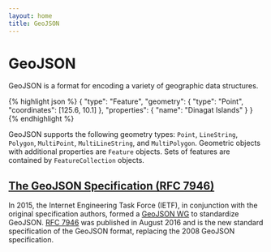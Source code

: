 ```yaml
---
layout: home
title: GeoJSON
---
```


# <span class="fkin">G</span>eo<span class="fkin">J</span>SON

GeoJSON is a format for encoding a variety of geographic data structures.

{% highlight json %}
{
  "type": "Feature",
  "geometry": {
    "type": "Point",
    "coordinates": [125.6, 10.1]
  },
  "properties": {
    "name": "Dinagat Islands"
  }
}
{% endhighlight %}

GeoJSON supports the following geometry types: `Point`, `LineString`,
`Polygon`, `MultiPoint`, `MultiLineString`, and `MultiPolygon`. Geometric
objects with additional properties are `Feature` objects. Sets of features are
contained by `FeatureCollection` objects.

## [The GeoJSON Specification (RFC 7946)](https://tools.ietf.org/html/rfc7946)

In 2015, the Internet Engineering Task Force (IETF), in conjunction with the
original specification authors, formed a [GeoJSON
WG](https://datatracker.ietf.org/wg/geojson/charter/) to standardize GeoJSON.
[RFC 7946](https://tools.ietf.org/html/rfc7946) was published in August 2016
and is the new standard specification of the GeoJSON format, replacing the
2008 GeoJSON specification.
